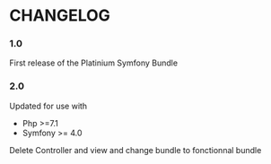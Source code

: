 CHANGELOG
=========

### 1.0 ###

First release of the Platinium Symfony Bundle

### 2.0 ###

Updated for use with
* Php >=7.1
* Symfony >= 4.0

Delete Controller and view and change bundle to fonctionnal bundle